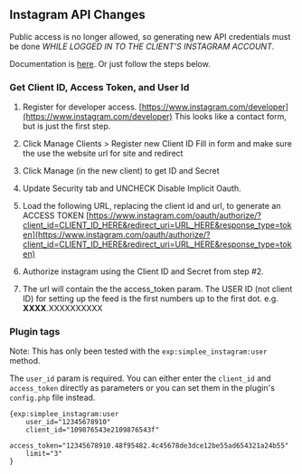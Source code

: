 Instagram API Changes
---------------------

Public access is no longer allowed, so generating new API credentials must be done *WHILE LOGGED IN TO THE CLIENT'S INSTAGRAM ACCOUNT*.

Documentation is [here](https://www.instagram.com/developer/authentication/). Or just follow the steps below.

### Get Client ID, Access Token, and User Id

1. Register for developer access. [https://www.instagram.com/developer](https://www.instagram.com/developer)
   This looks like a contact form, but is just the first step.

2. Click Manage Clients > Register new Client ID
   Fill in form and make sure the use the website url for site and redirect

3. Click Manage (in the new client) to get ID and Secret

4. Update Security tab and UNCHECK Disable Implicit Oauth.

5. Load the following URL, replacing the client id and url, to generate an ACCESS TOKEN
   [https://www.instagram.com/oauth/authorize/?client_id=CLIENT_ID_HERE&redirect_uri=URL_HERE&response_type=token](https://www.instagram.com/oauth/authorize/?client_id=CLIENT_ID_HERE&redirect_uri=URL_HERE&response_type=token)

6. Authorize instagram using the Client ID and Secret from step #2.

7. The url will contain the the access_token param. The USER ID (not client ID) for setting up the feed is the first numbers up to the first dot. e.g. **XXXX**.XXXXXXXXXX

### Plugin tags

Note: This has only been tested with the `exp:simplee_instagram:user` method.

The `user_id` param is required. You can either enter the `client_id` and `access_token` directly as parameters or you can set them in the plugin's `config.php` file instead.

```
{exp:simplee_instagram:user 
	user_id="12345678910" 
	client_id="109876543e2109876543f"
	access_token="12345678910.48f95482.4c45678de3dce12be55ad654321a24b55"
	limit="3"
}
```